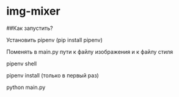 # img-mixer

##Как запустить?

Установить pipenv (pip install pipenv)

Поменять в main.py пути к файлу изображения и к файлу стиля

pipenv shell

pipenv install (только в первый раз)

python main.py


